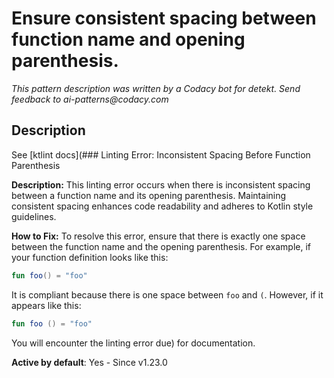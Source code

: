 # Ensure consistent spacing between function name and opening parenthesis.

_This pattern description was written by a Codacy bot for detekt. Send feedback to ai-patterns@codacy.com_

## Description

See [ktlint docs](### Linting Error: Inconsistent Spacing Before Function Parenthesis

**Description:**
This linting error occurs when there is inconsistent spacing between a function name and its opening parenthesis. Maintaining consistent spacing enhances code readability and adheres to Kotlin style guidelines.

**How to Fix:**
To resolve this error, ensure that there is exactly one space between the function name and the opening parenthesis. For example, if your function definition looks like this:

```kotlin
fun foo() = "foo"
```

It is compliant because there is one space between `foo` and `(`. However, if it appears like this:

```kotlin
fun foo () = "foo"
```

You will encounter the linting error due) for
documentation.

**Active by default**: Yes - Since v1.23.0 

